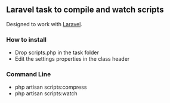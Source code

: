 ## Laravel task to compile and watch scripts

Designed to work with [Laravel](http://www.laravel.com).

### How to install 

- Drop scripts.php in the task folder
- Edit the settings properties in the class header

### Command Line
- php artisan scripts:compress
- php artisan scripts:watch